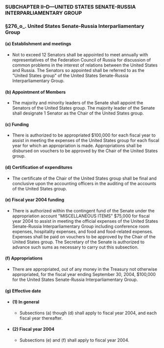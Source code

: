 ### SUBCHAPTER II–D—UNITED STATES SENATE-RUSSIA INTERPARLIAMENTARY GROUP

### §276_o_. United States Senate-Russia Interparliamentary Group
#### (a) Establishment and meetings
* Not to exceed 12 Senators shall be appointed to meet annually with representatives of the Federation Council of Russia for discussion of common problems in the interest of relations between the United States and Russia. The Senators so appointed shall be referred to as the "United States group" of the United States Senate-Russia Interparliamentary Group.

#### (b) Appointment of Members
* The majority and minority leaders of the Senate shall appoint the Senators of the United States group. The majority leader of the Senate shall designate 1 Senator as the Chair of the United States group.

#### (c) Funding
* There is authorized to be appropriated $100,000 for each fiscal year to assist in meeting the expenses of the United States group for each fiscal year for which an appropriation is made. Appropriations shall be disbursed on vouchers to be approved by the Chair of the United States group.

#### (d) Certification of expenditures
* The certificate of the Chair of the United States group shall be final and conclusive upon the accounting officers in the auditing of the accounts of the United States group.

#### (e) Fiscal year 2004 funding
* There is authorized within the contingent fund of the Senate under the appropriation account "MISCELLANEOUS ITEMS" $75,000 for fiscal year 2004 to assist in meeting the official expenses of the United States Senate-Russia Interparliamentary Group including conference room expenses, hospitality expenses, and food and food-related expenses. Expenses shall be paid on vouchers to be approved by the Chair of the United States group. The Secretary of the Senate is authorized to advance such sums as necessary to carry out this subsection.

#### (f) Appropriations
* There are appropriated, out of any money in the Treasury not otherwise appropriated, for the fiscal year ending September 30, 2004, $100,000 for the United States Senate-Russia Interparliamentary Group.

#### (g) Effective date
* #### (1) In general
  * Subsections (a) though (d) shall apply to fiscal year 2004, and each fiscal year thereafter.

* #### (2) Fiscal year 2004
  * Subsections (e) and (f) shall apply to fiscal year 2004.